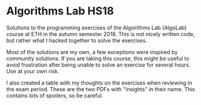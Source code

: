# Algorithms Lab HS18
Solutions to the programming exercises of the Algorithms Lab (AlgoLab) course at ETH in the autumn semester 2018. This is not nicely written code, but rather what I hacked together to solve the exercises.

Most of the solutions are my own, a few exceptions were inspired by community solutions. If you are taking this course, this might be useful to avoid frustration after being unable to solve an exercise for several hours. Use at your own risk.

I also created a table with my thoughts on the exercises when reviewing in the exam period. These are the two PDFs with "insights" in their name. This contains lots of spoilers, so be careful.
